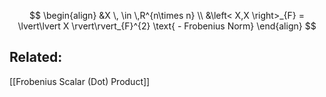 $$
\begin{align}
&X \, \in \,R^{n\times n} \\
&\left< X,X \right>_{F} = \lvert\lvert X \rvert\rvert_{F}^{2}  \text{ - Frobenius Norm}
\end{align}
$$

## Related:
[[Frobenius Scalar (Dot) Product]]